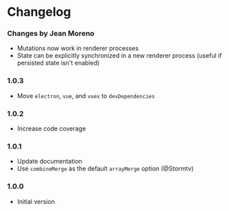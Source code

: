 # Changelog

### Changes by Jean Moreno

- Mutations now work in renderer processes
- State can be explicitly synchronized in a new renderer process (useful if persisted state isn't enabled)

### 1.0.3

- Move `electron`, `vue`, and `vuex` to `devDependencies` 

### 1.0.2

- Increase code coverage

### 1.0.1

- Update documentation
- Use `combineMerge` as the default `arrayMerge` option (@Stormtv)

### 1.0.0

- Initial version
